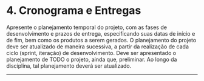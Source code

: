 # 4. Cronograma e Entregas

Apresente o planejamento temporal do projeto, com as fases de desenvolvimento e prazos de entrega,
especificando suas datas de início e de fim, bem como os produtos a serem gerados. O planejamento do
projeto deve ser atualizado de maneira sucessiva, a partir da realização de cada ciclo (sprint, iteração) de
desenvolvimento.
Deve ser apresentado o planejamento de TODO o projeto, ainda que, preliminar. Ao longo da disciplina,
tal planejamento deverá ser atualizado. 

___________________________________________________________________________________